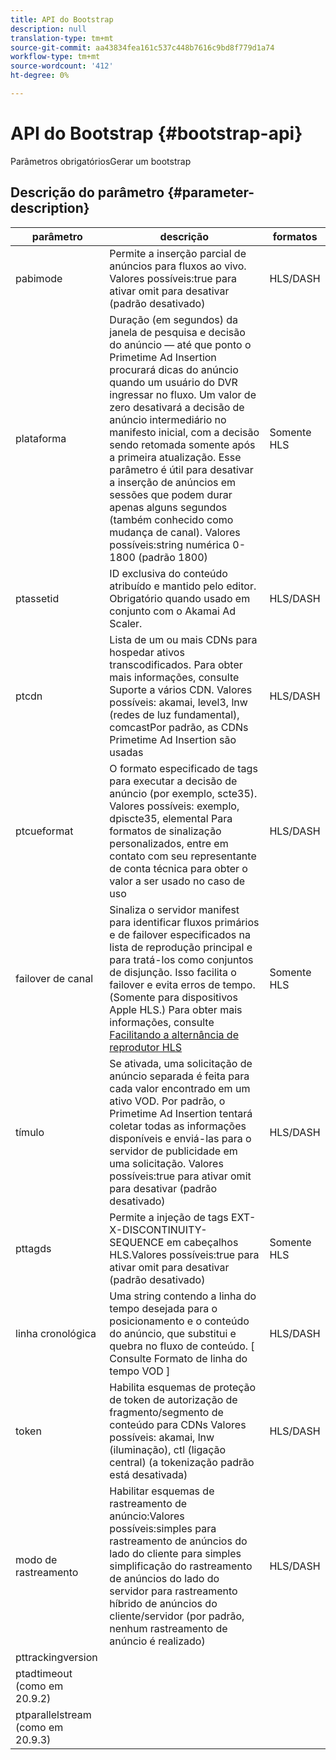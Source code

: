 ```yaml
---
title: API do Bootstrap
description: null
translation-type: tm+mt
source-git-commit: aa43834fea161c537c448b7616c9bd8f779d1a74
workflow-type: tm+mt
source-wordcount: '412'
ht-degree: 0%

---
```



# API do Bootstrap {#bootstrap-api}

Parâmetros obrigatóriosGerar um bootstrap

## Descrição do parâmetro {#parameter-description}

| parâmetro | descrição | formatos |
|---|---|---|
| pabimode | Permite a inserção [](ad-insertion-live-linear-stream.md#partial-ad-break-support) parcial de anúncios para fluxos ao vivo. Valores possíveis:true para ativar omit para desativar (padrão desativado) | HLS/DASH |
| plataforma | Duração (em segundos) da janela de pesquisa e decisão do anúncio — até que ponto o Primetime Ad Insertion procurará dicas do anúncio quando um usuário do DVR ingressar no fluxo. Um valor de zero desativará a decisão de anúncio intermediário no manifesto inicial, com a decisão sendo retomada somente após a primeira atualização. Esse parâmetro é útil para desativar a inserção de anúncios em sessões que podem durar apenas alguns segundos (também conhecido como mudança de canal). Valores possíveis:string numérica 0-1800 (padrão 1800) | Somente HLS |
| ptassetid | ID exclusiva do conteúdo atribuído e mantido pelo editor.  Obrigatório quando usado em conjunto com o Akamai Ad Scaler. | HLS/DASH |
| ptcdn | Lista de um ou mais CDNs para hospedar ativos transcodificados. Para obter mais informações, consulte Suporte [](multi-cdn-support.md)a vários CDN. Valores possíveis: akamai, level3, lnw (redes de luz fundamental), comcastPor padrão, as CDNs Primetime Ad Insertion são usadas | HLS/DASH |
| ptcueformat | O formato especificado de tags para executar a decisão de anúncio (por exemplo, scte35). Valores possíveis: exemplo, dpiscte35, elemental Para formatos de sinalização personalizados, entre em contato com seu representante de conta técnica para obter o valor a ser usado no caso de uso | HLS/DASH |
| failover de canal | Sinaliza o servidor manifest para identificar fluxos primários e de failover especificados na lista de reprodução principal e para tratá-los como conjuntos de disjunção. Isso facilita o failover e evita erros de tempo. (Somente para dispositivos Apple HLS.) Para obter mais informações, consulte [Facilitando a alternância de reprodutor HLS](hls-switching-to-failover.md) | Somente HLS |
| tímulo | Se ativada, uma solicitação de anúncio separada é feita para cada valor encontrado em um ativo VOD.  Por padrão, o Primetime Ad Insertion tentará coletar todas as informações disponíveis e enviá-las para o servidor de publicidade em uma solicitação. Valores possíveis:true para ativar omit para desativar (padrão desativado) | HLS/DASH |
| pttagds | Permite a injeção de tags EXT-X-DISCONTINUITY-SEQUENCE em cabeçalhos HLS.Valores possíveis:true para ativar omit para desativar (padrão desativado) | Somente HLS |
| linha cronológica | Uma string contendo a linha do tempo desejada para o posicionamento e o conteúdo do anúncio, que substitui e quebra no fluxo de conteúdo. [ Consulte Formato de linha do tempo VOD ] | HLS/DASH |
| token | Habilita esquemas de proteção de token de autorização de fragmento/segmento de conteúdo para CDNs Valores possíveis: akamai, lnw (iluminação), ctl (ligação central) (a tokenização padrão está desativada) | HLS/DASH |
| modo de rastreamento | Habilitar esquemas de rastreamento de anúncio:Valores possíveis:simples para rastreamento de anúncios do lado do cliente para simples simplificação do rastreamento de anúncios do lado do servidor para rastreamento híbrido de anúncios do cliente/servidor (por padrão, nenhum rastreamento de anúncio é realizado) | HLS/DASH |
| pttrackingversion |  |  |
| ptadtimeout (como em 20.9.2) |  |  |
| ptparallelstream (como em 20.9.3) |  |  |
